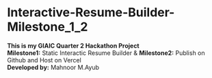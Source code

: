 # Interactive-Resume-Builder-Milestone_1_2
<b>This is my GIAIC Quarter 2 Hackathon Project</b>
<br>
<b>Milestone1:</b> Static Interactic Resume Builder & <b>Milestone2:</b> Publish on Github and Host on Vercel
<br>
<b>Developed by:</b> Mahnoor M.Ayub
